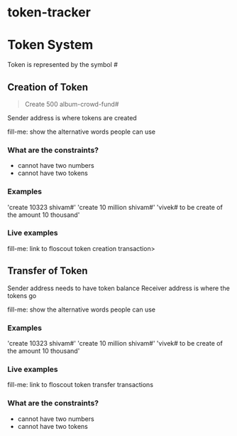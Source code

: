 # token-tracker
# Token System 
Token is represented by the symbol *#*

## Creation of Token
> Create 500 album-crowd-fund#

Sender address is where tokens are created

fill-me: show the alternative words people can use 


### What are the constraints?
* cannot have two numbers
* cannot have two tokens

### Examples
'create 10323 shivam#'
'create 10 million shivam#'
'vivek# to be create of the amount 10 thousand'

### Live examples

fill-me: link to floscout token creation transaction>

## Transfer of Token
Sender address needs to have token balance
Receiver address is where the tokens go

fill-me: show the alternative words people can use

### Examples
'create 10323 shivam#'
'create 10 million shivam#'
'vivek# to be create of the amount 10 thousand'

### Live examples
fill-me: link to floscout token transfer transactions

### What are the constraints?
* cannot have two numbers
* cannot have two tokens

